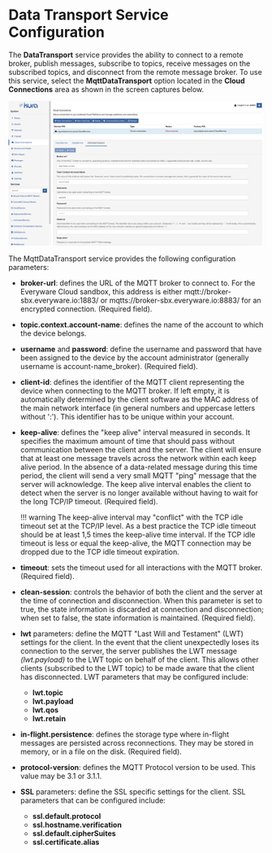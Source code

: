 # Data Transport Service Configuration

The **DataTransport** service provides the ability to connect to a remote broker, publish messages, subscribe to topics, receive messages on the subscribed topics, and disconnect from the remote message broker. To use this service, select the **MqttDataTransport** option located in the **Cloud Connections** area as shown in the screen captures below.

![Data Transport Service](./images/data-transport-service.png)

The MqttDataTransport service provides the following configuration parameters:

- **broker-url**: defines the URL of the MQTT broker to connect to. For the Everyware Cloud sandbox, this address is either mqtt://broker-sbx.everyware.io:1883/ or mqtts://broker-sbx.everyware.io:8883/ for an encrypted connection. (Required field).

- **topic.context.account-name**: defines the name of the account to which the device belongs.

- **username** and **password**: define the username and password that have been assigned to the device by the account administrator (generally username is account-name_broker). (Required field).

- **client-id**: defines the identifier of the MQTT client representing the device when connecting to the MQTT broker. If left empty, it is automatically determined by the client software as the MAC address of the main network interface (in general numbers and uppercase letters without ':'). This identifier has to be unique within your account.

- **keep-alive**: defines the "keep alive" interval measured in seconds. It specifies the maximum amount of time that should pass without communication between the client and the server. The client will ensure that at least one message travels across the network within each keep alive period. In the absence of a data-related message during this time period, the client will send a very small MQTT "ping" message that the server will acknowledge. The keep alive interval enables the client to detect when the server is no longer available without having to wait for the long TCP/IP timeout. (Required field).

    !!! warning
        The keep-alive interval may "conflict" with the TCP idle timeout set at the TCP/IP level. As a best practice the TCP idle timeout should be at least 1,5 times the keep-alive time interval. If the TCP idle timeout is less or equal the keep-alive, the MQTT connection may be dropped due to the TCP idle timeout expiration.

- **timeout**: sets the timeout used for all interactions with the MQTT broker. (Required field).

- **clean-session**: controls the behavior of both the client and the server at the time of connection and disconnection. When this parameter is set to true, the state information is discarded at connection and disconnection; when set to false, the state information is maintained. (Required field).

- **lwt** parameters: define the MQTT "Last Will and Testament" (LWT) settings for the client. In the event that the client unexpectedly loses its connection to the server, the server publishes the LWT message _(lwt.payload)_ to the LWT topic on behalf of the client. This allows other clients (subscribed to the LWT topic) to be made aware that the client has disconnected. LWT parameters that may be configured include:
    - **lwt.topic**
    - **lwt.payload**
    - **lwt.qos**
    - **lwt.retain**

- **in-flight.persistence**: defines the storage type where in-flight messages are persisted across reconnections. They may be stored in memory, or in a file on the disk. (Required field).

- **protocol-version**: defines the MQTT Protocol version to be used. This value may be 3.1 or 3.1.1.

- **SSL** parameters: define the SSL specific settings for the client. SSL parameters that can be configured include:
    - **ssl.default.protocol**
    - **ssl.hostname.verification**
    - **ssl.default.cipherSuites**
    - **ssl.certificate.alias**